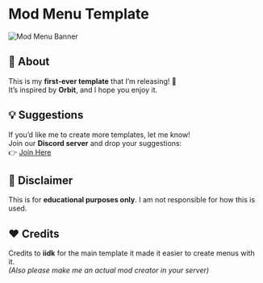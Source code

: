 # Mod Menu Template  

![Mod Menu Banner](https://media.discordapp.net/attachments/1345742664355680547/1347581452312776806/image.png?ex=67cc5887&is=67cb0707&hm=57ced229f5747715af2f799bd1f4ea4381072513533c4b7114f5bc72a803882d&=&format=webp&quality=lossless&width=645&height=647)  

## 🚀 About  
This is my **first-ever template** that I’m releasing! 🎉  
It’s inspired by **Orbit**, and I hope you enjoy it.  

## 💡 Suggestions  
If you’d like me to create more templates, let me know!  
Join our **Discord server** and drop your suggestions:  
👉 [Join Here](https://discord.gg/KXABTbrQx2)  

## 📜 Disclaimer  
This is for **educational purposes only**. I am not responsible for how this is used.  

## ❤️ Credits  
Credits to **iidk** for the main template it made it easier to create menus with it.  
*(Also please make me an actual mod creator in your server)*  
